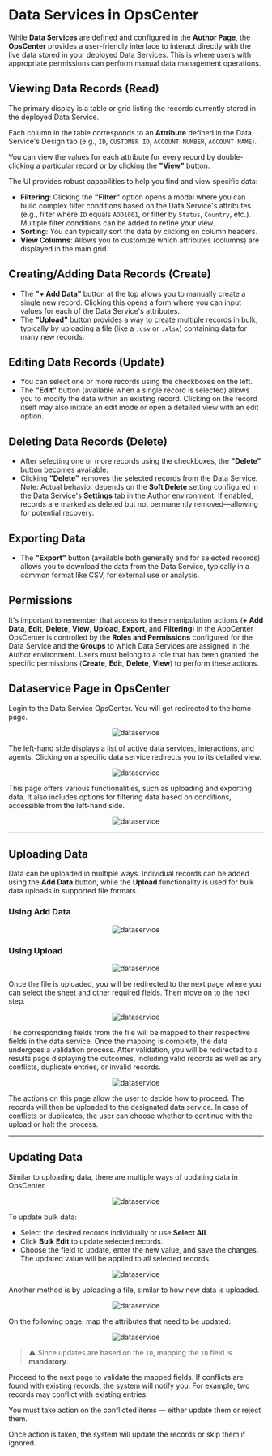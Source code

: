 # Data Services in OpsCenter

While **Data Services** are defined and configured in the **Author Page**, the **OpsCenter** provides a user-friendly interface to interact directly with the live data stored in your deployed Data Services. This is where users with appropriate permissions can perform manual data management operations.

## Viewing Data Records (Read)

The primary display is a table or grid listing the records currently stored in the deployed Data Service.

Each column in the table corresponds to an **Attribute** defined in the Data Service's Design tab (e.g., `ID`, `CUSTOMER ID`, `ACCOUNT NUMBER`, `ACCOUNT NAME`).

You can view the values for each attribute for every record by double-clicking a particular record or by clicking the **"View"** button.

The UI provides robust capabilities to help you find and view specific data:

- **Filtering**: Clicking the **"Filter"** option opens a modal where you can build complex filter conditions based on the Data Service's attributes (e.g., filter where `ID` equals `ADD1001`, or filter by `Status`, `Country`, etc.). Multiple filter conditions can be added to refine your view.
- **Sorting**: You can typically sort the data by clicking on column headers.
- **View Columns**: Allows you to customize which attributes (columns) are displayed in the main grid.

## Creating/Adding Data Records (Create)

- The **"+ Add Data"** button at the top allows you to manually create a single new record. Clicking this opens a form where you can input values for each of the Data Service's attributes.
- The **"Upload"** button provides a way to create multiple records in bulk, typically by uploading a file (like a `.csv` or `.xlsx`) containing data for many new records.

## Editing Data Records (Update)

- You can select one or more records using the checkboxes on the left.
- The **"Edit"** button (available when a single record is selected) allows you to modify the data within an existing record. Clicking on the record itself may also initiate an edit mode or open a detailed view with an edit option.

## Deleting Data Records (Delete)

- After selecting one or more records using the checkboxes, the **"Delete"** button becomes available.
- Clicking **"Delete"** removes the selected records from the Data Service. Note: Actual behavior depends on the **Soft Delete** setting configured in the Data Service's **Settings** tab in the Author environment. If enabled, records are marked as deleted but not permanently removed—allowing for potential recovery.

## Exporting Data

- The **"Export"** button (available both generally and for selected records) allows you to download the data from the Data Service, typically in a common format like CSV, for external use or analysis.

## Permissions

It's important to remember that access to these manipulation actions (**+ Add Data**, **Edit**, **Delete**, **View**, **Upload**, **Export**, and **Filtering**) in the AppCenter OpsCenter is controlled by the **Roles and Permissions** configured for the Data Service and the **Groups** to which Data Services are assigned in the Author environment. Users must belong to a role that has been granted the specific permissions (**Create**, **Edit**, **Delete**, **View**) to perform these actions.


## Dataservice Page in OpsCenter

Login to the Data Service OpsCenter. You will get redirected to the home page.

<p align="center">
  <img src="/app/assets/docs/images/DSOPS1.png" alt="dataservice">
</p>

The left-hand side displays a list of active data services, interactions, and agents. Clicking on a specific data service redirects you to its detailed view.

<p align="center">
  <img src="/app/assets/docs/images/DSOPS2.png" alt="dataservice">
</p>

This page offers various functionalities, such as uploading and exporting data. It also includes options for filtering data based on conditions, accessible from the left-hand side.

<p align="center">
  <img src="/app/assets/docs/images/DSOPS3.png" alt="dataservice">
</p>

---

## Uploading Data

Data can be uploaded in multiple ways. Individual records can be added using the **Add Data** button, while the **Upload** functionality is used for bulk data uploads in supported file formats.

### Using Add Data

<p align="center">
  <img src="/app/assets/docs/images/DSOPS4.png" alt="dataservice">
</p>

### Using Upload

<p align="center">
  <img src="/app/assets/docs/images/DSOPS5.png" alt="dataservice">
</p>

Once the file is uploaded, you will be redirected to the next page where you can select the sheet and other required fields. Then move on to the next step.

<p align="center">
  <img src="/app/assets/docs/images/DSOPS6.png" alt="dataservice">
</p>

The corresponding fields from the file will be mapped to their respective fields in the data service. Once the mapping is complete, the data undergoes a validation process. After validation, you will be redirected to a results page displaying the outcomes, including valid records as well as any conflicts, duplicate entries, or invalid records.

<p align="center">
  <img src="/app/assets/docs/images/DSOPS7.png" alt="dataservice">
</p>

The actions on this page allow the user to decide how to proceed. The records will then be uploaded to the designated data service. In case of conflicts or duplicates, the user can choose whether to continue with the upload or halt the process.

---

## Updating Data

Similar to uploading data, there are multiple ways of updating data in OpsCenter.

<p align="center">
  <img src="/app/assets/docs/images/DSOPS8.png" alt="dataservice">
</p>


To update bulk data:

- Select the desired records individually or use **Select All**.
- Click **Bulk Edit** to update selected records.
- Choose the field to update, enter the new value, and save the changes.  
The updated value will be applied to all selected records.

<p align="center">
  <img src="/app/assets/docs/images/DSOPS9.png" alt="dataservice">
</p>

Another method is by uploading a file, similar to how new data is uploaded.

<p align="center">
  <img src="/app/assets/docs/images/DSOPS10.png" alt="dataservice">
</p>  

On the following page, map the attributes that need to be updated:

<p align="center">
  <img src="/app/assets/docs/images/DSOPS11.png" alt="dataservice">
</p>

> ⚠️ Since updates are based on the `ID`, mapping the `ID` field is **mandatory**.

Proceed to the next page to validate the mapped fields. If conflicts are found with existing records, the system will notify you. For example, two records may conflict with existing entries.

You must take action on the conflicted items — either update them or reject them.

Once action is taken, the system will update the records or skip them if ignored.

